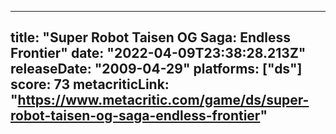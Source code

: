 
---
title: "Super Robot Taisen OG Saga: Endless Frontier"
date: "2022-04-09T23:38:28.213Z"
releaseDate: "2009-04-29"
platforms: ["ds"]
score: 73
metacriticLink: "https://www.metacritic.com/game/ds/super-robot-taisen-og-saga-endless-frontier"
---
